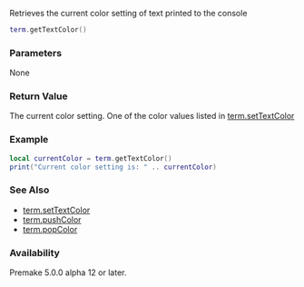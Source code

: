 Retrieves the current color setting of text printed to the console

```lua
term.getTextColor()
```

### Parameters ###
None

### Return Value ###
The current color setting. One of the color values listed in [term.setTextColor](term.setTextColor.md)

### Example ###
``` lua
local currentColor = term.getTextColor()
print("Current color setting is: " .. currentColor)
```

### See Also ###
* [term.setTextColor](term.setTextColor.md)
* [term.pushColor](term.pushColor.md)
* [term.popColor](term.popColor.md)

### Availability ###

Premake 5.0.0 alpha 12 or later.

